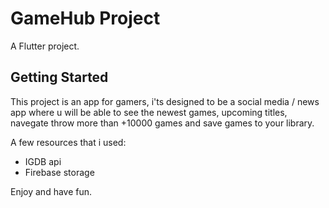 # GameHub Project

A Flutter project.

## Getting Started

This project is an app for gamers, i'ts designed to be a social media / news app where u will be able to see the newest games, upcoming titles, navegate throw more than +10000 games and save games to your library.

A few resources that i used:

-  IGDB api
-  Firebase storage

Enjoy and have fun. 
